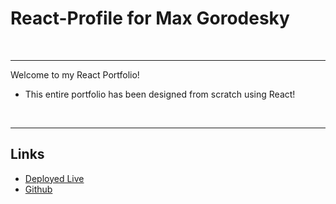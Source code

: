 # React-Profile for Max Gorodesky

<br>

---

Welcome to my React Portfolio! 

* This entire portfolio has been designed from scratch using React!

<br>

---


## Links
* [Deployed Live](https://jmg5369.github.io/React-Profile/)
* [Github](https://github.com/jmg5369/React-Profile)
